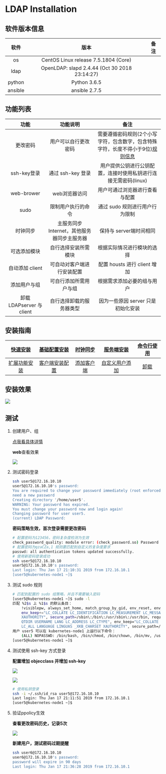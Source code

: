 # LDAP Installation

## 软件版本信息

| 软件 | 版本 | 备注 |
| :---: | :---: | :---: |
| os | CentOS Linux release 7.5.1804 (Core) | 
| ldap | OpenLDAP: slapd 2.4.44 (Oct 30 2018 23:14:27)
| python | Python 3.6.5 |
| ansible | ansible 2.7.5 |

## 功能列表

| 功能 | 功能说明 | 备注 |
| :---: | :---: | :---: |
| 更改密码 | 用户可以自行更改密码 | 需要遵循密码规则(2个小写字符，包含数字，包含特殊字符，长度不得小于9位)[规则信息](./docs/password_Introduction.md) |
| ssh-key登录| 通过 ssh-key 登录 | 用户提供公钥进行公钥配置，连接时使用私钥进行连接无需密码(linux) |
| web-brower | web浏览器访问 | 用户可通过浏览器进行查看与配置 |
| sudo | 限制用户执行的命令 | 通过 sudo 规则进行用户行为限制 | 
| 时钟同步 | 主服务同步Internet，其他服务器同步主服务器 | 保持与 server端时间相同 |
| 可选添加模块 | 自行选择安装所需模块 | 根据实际情况进行模块的选择 |
| 自动添加 client | 可自动对客户端进行安装配置 | 配置 housts 进行 client 增加 |
| 添加用户与组 | 可自行添加所需用户与组 | 根据需求添加必要的组与用户 |
| 卸载LDAPserver 与 client | 自行选择卸载的服务器类型 | 因为一些原因 server 只是初始化安装 |

## 安装指南

| [快速安装](./docs/quick_install.md) | [基础配置安装](./docs/prepare_install.md) | [时钟同步](./docs/chrony_config.md) | [服务端安装](./docs/server_install.md)| [命令行使用](./docs/base_command.md)|
| :---: | :---: | :---: | :---: | :---: | 
| [扩展功能安装](./docs/plugin_add.md) | [客户端安装配置](./docs/client_install.md)  | [添加客户端](./docs/client_add.md) | [自定义用户添加](./docs/account_handle.md) | [卸载](./docs/reinstall_ldap.md) |


## 安装效果

![](https://d-img.oss-cn-shenzhen.aliyuncs.com/markdown/7qg1p.jpg)

## 测试
1. 创建用户、组
    
    [点我看具体详情](./roles/ldap_account/README.md)

	**web**查看效果

	![](https://d-img.oss-cn-shenzhen.aliyuncs.com/markdown/ht14b.jpg)

2. 测试密码登录

	```bash
	ssh user5@172.16.10.10
	user5@172.16.10.10's password:
	You are required to change your password immediately (root enforced)
	need a new password
	Creating directory '/home/user5'.
	WARNING: Your password has expired.
	You must change your password now and login again!
	Changing password for user user5.
	(current) LDAP Password:
	```

	**密码策略生效，首次登录需要更改密码**

	```bash
	# 配置密码为123456，密码复杂度检测为生效
	check_password_quality: module error: (check_password.so) Password for dn="uid=user5,ou=Users,dc=laoshiren,dc=com" does not pass required number of strength checks for the required character sets (3 of 2).
	# 配置密码为qzaCZa,1 规则要匹配到自定义的复杂度要求
	passwd: all authentication tokens updated successfully.
	# 使用新密码登录成功
	ssh user5@172.16.10.10
	user5@172.16.10.10's password:
	Last login: Thu Jan 17 21:10:31 2019 from 172.16.10.1
	[user5@kubernetes-node1 ~]$
	```

3. 测试 sudo 规则

	```bash
	# 匹配到配置的 sudo 组策略，并且不需要输入密码
	[user5@kubernetes-node1 ~]$ sudo -l
	匹配 %2$s 上 %1$s 的默认条目：
	    !visiblepw, always_set_home, match_group_by_gid, env_reset, env_keep="COLORS DISPLAY HOSTNAME HISTSIZE KDEDIR LS_COLORS", env_keep+="MAIL PS1 PS2 QTDIR USERNAME LANG LC_ADDRESS LC_CTYPE",
	    env_keep+="LC_COLLATE LC_IDENTIFICATION LC_MEASUREMENT LC_MESSAGES", env_keep+="LC_MONETARY LC_NAME LC_NUMERIC LC_PAPER LC_TELEPHONE", env_keep+="LC_TIME LC_ALL LANGUAGE LINGUAS _XKB_CHARSET
	    XAUTHORITY", secure_path=/sbin\:/bin\:/usr/sbin\:/usr/bin, requiretty, !visiblepw, always_set_home, env_reset, env_keep="COLORS DISPLAY HOSTNAME HISTSIZE KDEDIR LS_COLORS", env_keep="MAIL PS1 PS2
	    QTDIR USERNAME LANG LC_ADDRESS LC_CTYPE", env_keep="LC_COLLATE LC_IDENTIFICATION LC_MEASUREMENT LC_MESSAGES", env_keep="LC_MONETARY LC_NAME LC_NUMERIC LC_PAPER LC_TELEPHONE", env_keep="LC_TIME
	    LC_ALL LANGUAGE LINGUAS _XKB_CHARSET XAUTHORITY", secure_path=/sbin:/bin:/usr/sbin:/usr/bin
	用户 user5 可以在 kubernetes-node1 上运行以下命令：
	    (ALL) NOPASSWD: /bin/bash, /bin/chmod, /bin/chown, /bin/mv, /usr/bin/vim, /usr/bin/passwd
	[user5@kubernetes-node1 ~]$
	```

4. 测试使用 ssh-key 方式登录

	**配置增加 objecclass 并增加 ssh-key**

	![](https://d-img.oss-cn-shenzhen.aliyuncs.com/markdown/yd3sa.jpg)

	![](https://d-img.oss-cn-shenzhen.aliyuncs.com/markdown/uxm4c.jpg)

	```bash
	# 使用私钥登录
	ssh -i ~/.ssh/id_rsa user5@172.16.10.10
	Last login: Thu Jan 17 21:11:51 2019 from 172.16.10.1
	[user5@kubernetes-node1 ~]$
	```

5. 验证ppolicy生效

	**查看更改密码历史，记录5次**

	![](https://d-img.oss-cn-shenzhen.aliyuncs.com/markdown/ttryc.jpg)

	**新建用户，测试密码过期提醒**

	```bash
	ssh user6@172.16.10.10
    user6@172.16.10.10's password:
    password will expire in 90 days
    Last login: Thu Jan 17 21:36:28 2019 from 172.16.10.1
	```

